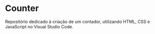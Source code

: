 # Counter
Repositório dedicado à criação de um contador, utilizando HTML, CSS e JavaScript no Visual Studio Code.
